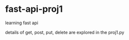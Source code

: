 # fast-api-proj1

learning fast api

details of get, post, put, delete are explored in the proj1.py
